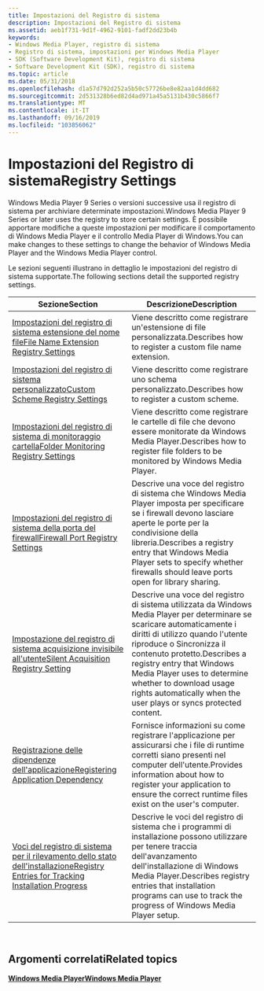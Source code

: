```yaml
---
title: Impostazioni del Registro di sistema
description: Impostazioni del Registro di sistema
ms.assetid: aeb1f731-9d1f-4962-9101-fadf2dd23b4b
keywords:
- Windows Media Player, registro di sistema
- Registro di sistema, impostazioni per Windows Media Player
- SDK (Software Development Kit), registro di sistema
- Software Development Kit (SDK), registro di sistema
ms.topic: article
ms.date: 05/31/2018
ms.openlocfilehash: d1a57d792d252a5b50c57726be8e82aa1d4dd682
ms.sourcegitcommit: 2d531328b6ed82d4ad971a45a5131b430c5866f7
ms.translationtype: MT
ms.contentlocale: it-IT
ms.lasthandoff: 09/16/2019
ms.locfileid: "103856062"
---
```

# <a name="registry-settings"></a><span data-ttu-id="74ac9-107">Impostazioni del Registro di sistema</span><span class="sxs-lookup"><span data-stu-id="74ac9-107">Registry Settings</span></span>

<span data-ttu-id="74ac9-108">Windows Media Player 9 Series o versioni successive usa il registro di sistema per archiviare determinate impostazioni.</span><span class="sxs-lookup"><span data-stu-id="74ac9-108">Windows Media Player 9 Series or later uses the registry to store certain settings.</span></span> <span data-ttu-id="74ac9-109">È possibile apportare modifiche a queste impostazioni per modificare il comportamento di Windows Media Player e il controllo Media Player di Windows.</span><span class="sxs-lookup"><span data-stu-id="74ac9-109">You can make changes to these settings to change the behavior of Windows Media Player and the Windows Media Player control.</span></span>

<span data-ttu-id="74ac9-110">Le sezioni seguenti illustrano in dettaglio le impostazioni del registro di sistema supportate.</span><span class="sxs-lookup"><span data-stu-id="74ac9-110">The following sections detail the supported registry settings.</span></span>



| <span data-ttu-id="74ac9-111">Sezione</span><span class="sxs-lookup"><span data-stu-id="74ac9-111">Section</span></span>                                                                                                        | <span data-ttu-id="74ac9-112">Descrizione</span><span class="sxs-lookup"><span data-stu-id="74ac9-112">Description</span></span>                                                                                                                                                           |
|----------------------------------------------------------------------------------------------------------------|-----------------------------------------------------------------------------------------------------------------------------------------------------------------------|
| [<span data-ttu-id="74ac9-113">Impostazioni del registro di sistema estensione del nome file</span><span class="sxs-lookup"><span data-stu-id="74ac9-113">File Name Extension Registry Settings</span></span>](file-name-extension-registry-settings.md)                             | <span data-ttu-id="74ac9-114">Viene descritto come registrare un'estensione di file personalizzata.</span><span class="sxs-lookup"><span data-stu-id="74ac9-114">Describes how to register a custom file name extension.</span></span>                                                                                                               |
| [<span data-ttu-id="74ac9-115">Impostazioni del registro di sistema personalizzato</span><span class="sxs-lookup"><span data-stu-id="74ac9-115">Custom Scheme Registry Settings</span></span>](custom-scheme-registry-settings.md)                                         | <span data-ttu-id="74ac9-116">Viene descritto come registrare uno schema personalizzato.</span><span class="sxs-lookup"><span data-stu-id="74ac9-116">Describes how to register a custom scheme.</span></span>                                                                                                                            |
| [<span data-ttu-id="74ac9-117">Impostazioni del registro di sistema di monitoraggio cartella</span><span class="sxs-lookup"><span data-stu-id="74ac9-117">Folder Monitoring Registry Settings</span></span>](folder-monitoring-registry-settings.md)                                 | <span data-ttu-id="74ac9-118">Viene descritto come registrare le cartelle di file che devono essere monitorate da Windows Media Player.</span><span class="sxs-lookup"><span data-stu-id="74ac9-118">Describes how to register file folders to be monitored by Windows Media Player.</span></span>                                                                                       |
| [<span data-ttu-id="74ac9-119">Impostazioni del registro di sistema della porta del firewall</span><span class="sxs-lookup"><span data-stu-id="74ac9-119">Firewall Port Registry Settings</span></span>](firewall-port-registry-settings.md)                                         | <span data-ttu-id="74ac9-120">Descrive una voce del registro di sistema che Windows Media Player imposta per specificare se i firewall devono lasciare aperte le porte per la condivisione della libreria.</span><span class="sxs-lookup"><span data-stu-id="74ac9-120">Describes a registry entry that Windows Media Player sets to specify whether firewalls should leave ports open for library sharing.</span></span>                                   |
| [<span data-ttu-id="74ac9-121">Impostazione del registro di sistema acquisizione invisibile all'utente</span><span class="sxs-lookup"><span data-stu-id="74ac9-121">Silent Acquisition Registry Setting</span></span>](silent-acquisition-registry-setting.md)                                 | <span data-ttu-id="74ac9-122">Descrive una voce del registro di sistema utilizzata da Windows Media Player per determinare se scaricare automaticamente i diritti di utilizzo quando l'utente riproduce o Sincronizza il contenuto protetto.</span><span class="sxs-lookup"><span data-stu-id="74ac9-122">Describes a registry entry that Windows Media Player uses to determine whether to download usage rights automatically when the user plays or syncs protected content.</span></span> |
| [<span data-ttu-id="74ac9-123">Registrazione delle dipendenze dell'applicazione</span><span class="sxs-lookup"><span data-stu-id="74ac9-123">Registering Application Dependency</span></span>](registering-application-dependency.md)                                   | <span data-ttu-id="74ac9-124">Fornisce informazioni su come registrare l'applicazione per assicurarsi che i file di runtime corretti siano presenti nel computer dell'utente.</span><span class="sxs-lookup"><span data-stu-id="74ac9-124">Provides information about how to register your application to ensure the correct runtime files exist on the user's computer.</span></span>                                         |
| [<span data-ttu-id="74ac9-125">Voci del registro di sistema per il rilevamento dello stato dell'installazione</span><span class="sxs-lookup"><span data-stu-id="74ac9-125">Registry Entries for Tracking Installation Progress</span></span>](registry-entries-for-tracking-installation-progress.md) | <span data-ttu-id="74ac9-126">Descrive le voci del registro di sistema che i programmi di installazione possono utilizzare per tenere traccia dell'avanzamento dell'installazione di Windows Media Player.</span><span class="sxs-lookup"><span data-stu-id="74ac9-126">Describes registry entries that installation programs can use to track the progress of Windows Media Player setup.</span></span>                                                    |



 

## <a name="related-topics"></a><span data-ttu-id="74ac9-127">Argomenti correlati</span><span class="sxs-lookup"><span data-stu-id="74ac9-127">Related topics</span></span>

<dl> <dt>

[<span data-ttu-id="74ac9-128">**Windows Media Player**</span><span class="sxs-lookup"><span data-stu-id="74ac9-128">**Windows Media Player**</span></span>](windows-media-player.md)
</dt> </dl>

 

 





